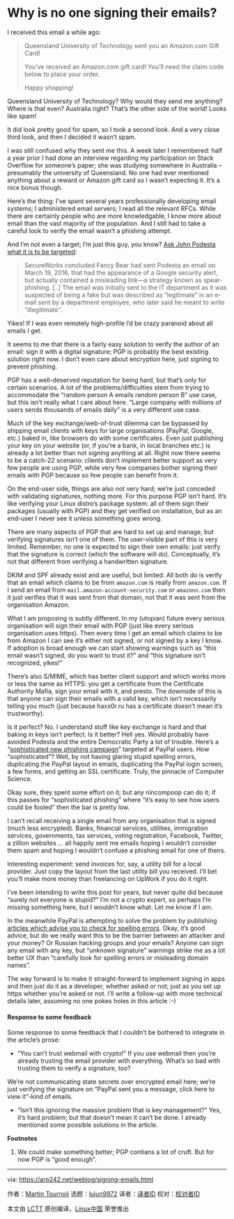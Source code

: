 [#]: collector: (lujun9972)
[#]: translator: ( )
[#]: reviewer: ( )
[#]: publisher: ( )
[#]: url: ( )
[#]: subject: (Why is no one signing their emails?)
[#]: via: (https://arp242.net/weblog/signing-emails.html)
[#]: author: (Martin Tournoij https://arp242.net/)

Why is no one signing their emails?
======


I received this email a while ago:

> Queensland University of Technology sent you an Amazon.com Gift Card!
>
> You’ve received an Amazon.com gift card! You’ll need the claim code below to place your order.
>
> Happy shopping!

Queensland University of Technology? Why would they send me anything? Where is that even? Australia right? That’s the other side of the world! Looks like spam!

It did look pretty good for spam, so I took a second look. And a very close third look, and then I decided it wasn’t spam.

I was still confused why they sent me this. A week later I remembered: half a year prior I had done an interview regarding my participation on Stack Overflow for someone’s paper; she was studying somewhere in Australia – presumably the university of Queensland. No one had ever mentioned anything about a reward or Amazon gift card so I wasn’t expecting it. It’s a nice bonus though.

Here’s the thing: I’ve spent several years professionally developing email systems; I administered email servers; I read all the relevant RFCs. While there are certainly people who are more knowledgable, I know more about email than the vast majority of the population. And I still had to take a careful look to verify the email wasn’t a phishing attempt.

And I’m not even a target; I’m just this guy, you know? [Ask John Podesta what it is to be targeted][1]:

> SecureWorks concluded Fancy Bear had sent Podesta an email on March 19, 2016, that had the appearance of a Google security alert, but actually contained a misleading link—a strategy known as spear-phishing. [..] The email was initially sent to the IT department as it was suspected of being a fake but was described as “legitimate” in an e-mail sent by a department employee, who later said he meant to write “illegitimate”.

Yikes! If I was even remotely high-profile I’d be crazy paranoid about all emails I get.

It seems to me that there is a fairly easy solution to verify the author of an email: sign it with a digital signature; PGP is probably the best existing solution right now. I don’t even care about encryption here, just signing to prevent phishing.

PGP has a well-deserved reputation for being hard, but that’s only for certain scenarios. A lot of the problems/difficulties stem from trying to accommodate the “random person A emails random person B” use case, but this isn’t really what I care about here. “Large company with millions of users sends thousands of emails daily” is a very different use case.

Much of the key exchange/web-of-trust dilemma can be bypassed by shipping email clients with keys for large organisations (PayPal, Google, etc.) baked in, like browsers do with some certificates. Even just publishing your key on your website (or, if you’re a bank, in local branches etc.) is already a lot better than not signing anything at all. Right now there seems to be a catch-22 scenario: clients don’t implement better support as very few people are using PGP, while very few companies bother signing their emails with PGP because so few people can benefit from it.

On the end-user side, things are also not very hard; we’re just conceded with validating signatures, nothing more. For this purpose PGP isn’t hard. It’s like verifying your Linux distro’s package system: all of them sign their packages (usually with PGP) and they get verified on installation, but as an end-user I never see it unless something goes wrong.

There are many aspects of PGP that are hard to set up and manage, but verifying signatures isn’t one of them. The user-visible part of this is very limited. Remember, no one is expected to sign their own emails: just verify that the signature is correct (which the software will do). Conceptually, it’s not that different from verifying a handwritten signature.

DKIM and SPF already exist and are useful, but limited. All both do is verify that an email which claims to be from `amazon.com` is really from `amazon.com`. If I send an email from `mail.amazon-account-security.com` or `amazonn.com` then it just verifies that it was sent from that domain, not that it was sent from the organisation Amazon.

What I am proposing is subtly different. In my (utopian) future every serious organisation will sign their email with PGP (just like every serious organisation uses https). Then every time I get an email which claims to be from Amazon I can see it’s either not signed, or not signed by a key I know. If adoption is broad enough we can start showing warnings such as “this email wasn’t signed, do you want to trust it?” and “this signature isn’t recognized, yikes!”

There’s also S/MIME, which has better client support and which works more or less the same as HTTPS: you get a certificate from the Certificate Authority Mafia, sign your email with it, and presto. The downside of this is that anyone can sign their emails with a valid key, which isn’t necessarily telling you much (just because haxx0r.ru has a certificate doesn’t mean it’s trustworthy).

Is it perfect? No. I understand stuff like key exchange is hard and that baking in keys isn’t perfect. Is it better? Hell yes. Would probably have avoided Podesta and the entire Democratic Party a lot of trouble. Here’s a “[sophisticated new phishing campaign][2]” targeted at PayPal users. How “sophisticated”? Well, by not having glaring stupid spelling errors, duplicating the PayPal layout in emails, duplicating the PayPal login screen, a few forms, and getting an SSL certificate. Truly, the pinnacle of Computer Science.

Okay sure, they spent some effort on it; but any nincompoop can do it; if this passes for “sophisticated phishing” where “it’s easy to see how users could be fooled” then the bar is pretty low.

I can’t recall receiving a single email from any organisation that is signed (much less encrypted). Banks, financial services, utilities, immigration services, governments, tax services, voting registration, Facebook, Twitter, a zillion websites … all happily sent me emails hoping I wouldn’t consider them spam and hoping I wouldn’t confuse a phishing email for one of theirs.

Interesting experiment: send invoices for, say, a utility bill for a local provider. Just copy the layout from the last utility bill you received. I’ll bet you’ll make more money than freelancing on UpWork if you do it right.

I’ve been intending to write this post for years, but never quite did because “surely not everyone is stupid?” I’m not a crypto expert, so perhaps I’m missing something here, but I wouldn’t know what. Let me know if I am.

In the meanwhile PayPal is attempting to solve the problem by publishing [articles which advise you to check for spelling errors][3]. Okay, it’s good advice, but do we really want this to be the barrier between an attacker and your money? Or Russian hacking groups and your emails? Anyone can sign any email with any key, but “unknown signature” warnings strike me as a lot better UX than “carefully look for spelling errors or misleading domain names”.

The way forward is to make it straight-forward to implement signing in apps and then just do it as a developer, whether asked or not; just as you set up https whether you’re asked or not. I’ll write a follow-up with more technical details later, assuming no one pokes holes in this article :-)

#### Response to some feedback

Some response to some feedback that I couldn’t be bothered to integrate in the article’s prose:

  * “You can’t trust webmail with crypto!”
If you use webmail then you’re already trusting the email provider with everything. What’s so bad with trusting them to verify a signature, too?

We’re not communicating state secrets over encrypted email here; we’re just verifying the signature on “PayPal sent you a message, click here to view it”-kind of emails.

  * “Isn’t this ignoring the massive problem that is key management?”
Yes, it’s hard problem; but that doesn’t mean it can’t be done. I already mentioned some possible solutions in the article.




**Footnotes**

  1. We could make something better; PGP contians a lot of cruft. But for now PGP is “good enough”.





--------------------------------------------------------------------------------

via: https://arp242.net/weblog/signing-emails.html

作者：[Martin Tournoij][a]
选题：[lujun9972][b]
译者：[译者ID](https://github.com/译者ID)
校对：[校对者ID](https://github.com/校对者ID)

本文由 [LCTT](https://github.com/LCTT/TranslateProject) 原创编译，[Linux中国](https://linux.cn/) 荣誉推出

[a]: https://arp242.net/
[b]: https://github.com/lujun9972
[1]: https://en.wikipedia.org/wiki/Podesta_emails#Data_theft
[2]: https://www.eset.com/us/about/newsroom/corporate-blog/paypal-users-targeted-in-sophisticated-new-phishing-campaign/
[3]: https://www.paypal.com/cs/smarthelp/article/how-to-spot-fake,-spoof,-or-phishing-emails-faq2340

